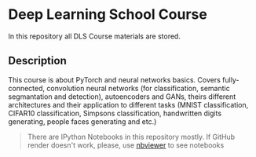 # Deep Learning School Course #
In this repository all DLS Course materials are stored. 
## Description ##
This course is about PyTorch and neural networks basics. Covers fully-connected, convolution neural networks (for classification, semantic segmantation and detection), autoencoders and GANs, theirs different architectures and their application to different tasks (MNIST classification, CIFAR10 classification, Simpsons classification, handwritten digits generating, people faces generating and etc.)
> There are IPython Notebooks in this repository mostly. If GitHub render doesn't work, please, use [nbviewer](https://nbviewer.org/) to see notebooks